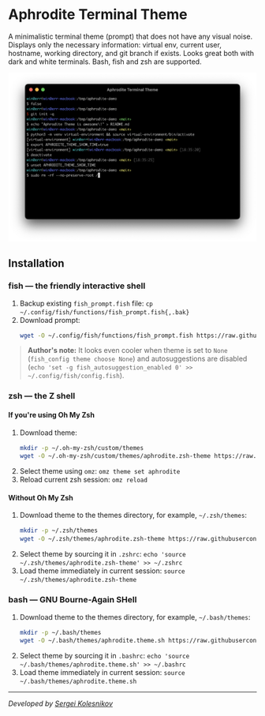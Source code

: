 # Aphrodite Terminal Theme

A minimalistic terminal theme (prompt) that does not have any visual noise. Displays only the necessary information: virtual env, current user, hostname, working directory, and git branch if exists.
Looks great both with dark and white terminals. Bash, fish and zsh are supported.

![Aphrodite Terminal Theme](./assets/screenshot.png)

## Installation

### **fish** — the friendly interactive shell
1. Backup existing `fish_prompt.fish` file: `cp ~/.config/fish/functions/fish_prompt.fish{,.bak}`
2. Download prompt:
   ```sh
   wget -O ~/.config/fish/functions/fish_prompt.fish https://raw.githubusercontent.com/win0err/aphrodite-terminal-theme/master/fish_prompt.fish
   ```
> **Author's note:** It looks even cooler when theme is set to `None` (`fish_config theme choose None`) and autosuggestions are disabled (`echo 'set -g fish_autosuggestion_enabled 0' >> ~/.config/fish/config.fish`).

### **zsh** — the Z shell

#### If you're using Oh My Zsh

1. Download theme:
   ```sh
   mkdir -p ~/.oh-my-zsh/custom/themes
   wget -O ~/.oh-my-zsh/custom/themes/aphrodite.zsh-theme https://raw.githubusercontent.com/win0err/aphrodite-terminal-theme/master/aphrodite.zsh-theme
   ```
2. Select theme using `omz`: `omz theme set aphrodite`
3. Reload current zsh session: `omz reload`

#### Without Oh My Zsh

1. Download theme to the themes directory, for example, `~/.zsh/themes`:
   ```sh
   mkdir -p ~/.zsh/themes
   wget -O ~/.zsh/themes/aphrodite.zsh-theme https://raw.githubusercontent.com/win0err/aphrodite-terminal-theme/master/aphrodite.zsh-theme
   ```
2. Select theme by sourcing it in `.zshrc`: `echo 'source ~/.zsh/themes/aphrodite.zsh-theme' >> ~/.zshrc`
3. Load theme immediately in current session: `source ~/.zsh/themes/aphrodite.zsh-theme`

### bash — GNU Bourne-Again SHell

1. Download theme to the themes directory, for example, `~/.bash/themes`:
   ```sh
   mkdir -p ~/.bash/themes
   wget -O ~/.bash/themes/aphrodite.theme.sh https://raw.githubusercontent.com/win0err/aphrodite-terminal-theme/master/aphrodite.theme.sh
   ```
2. Select theme by sourcing it in `.bashrc`: `echo 'source ~/.bash/themes/aphrodite.theme.sh' >> ~/.bashrc`
3. Load theme immediately in current session: `source ~/.bash/themes/aphrodite.theme.sh`


---
_Developed by [Sergei Kolesnikov](https://github.com/win0err)_
